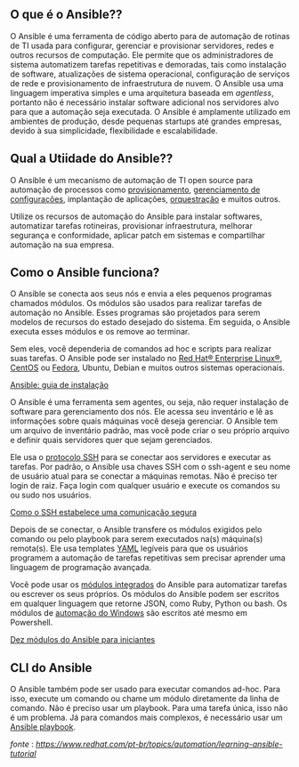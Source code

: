 O que é o Ansible?? 
--------------------------------------------------

O Ansible é uma ferramenta de código aberto para de automação de rotinas de TI usada para configurar, gerenciar e provisionar servidores, redes e outros recursos de computação. Ele permite que os administradores de sistema automatizem tarefas repetitivas e demoradas, tais como instalação de software, atualizações de sistema operacional, configuração de serviços de rede e provisionamento de infraestrutura de nuvem. O Ansible usa uma linguagem imperativa simples e uma arquitetura baseada em _agentless_, portanto não é necessário instalar software adicional nos servidores alvo para que a automação seja executada. O Ansible é amplamente utilizado em ambientes de produção, desde pequenas startups até grandes empresas, devido à sua simplicidade, flexibilidade e escalabilidade.


Qual a Utiidade do Ansible?? 
--------------------------------------------------

O Ansible é um mecanismo de automação de TI open source para automação de processos como [provisionamento](https://www.redhat.com/pt-br/topics/automation/what-is-provisioning), [gerenciamento de configurações](https://www.redhat.com/pt-br/topics/automation/what-is-configuration-management), implantação de aplicações, [orquestração](https://www.redhat.com/pt-br/topics/automation/what-is-orchestration) e muitos outros.

Utilize os recursos de automação do Ansible para instalar softwares, automatizar tarefas rotineiras, provisionar infraestrutura, melhorar segurança e conformidade, aplicar patch em sistemas e compartilhar automação na sua empresa.


Como o Ansible funciona?
------------------------

O Ansible se conecta aos seus nós e envia a eles pequenos programas chamados módulos. Os módulos são usados para realizar tarefas de automação no Ansible. Esses programas são projetados para serem modelos de recursos do estado desejado do sistema. Em seguida, o Ansible executa esses módulos e os remove ao terminar.

Sem eles, você dependeria de comandos ad hoc e scripts para realizar suas tarefas. O Ansible pode ser instalado no [Red Hat® Enterprise Linux®](https://www.redhat.com/pt-br/technologies/linux-platforms/enterprise-linux), [CentOS](https://www.redhat.com/pt-br/topics/linux/what-is-centos) ou [Fedora](https://www.redhat.com/pt-br/topics/linux/fedora-vs-red-hat-enterprise-linux), Ubuntu, Debian e muitos outros sistemas operacionais.

[Ansible: guia de instalação](https://docs.ansible.com/ansible/latest/installation_guide/intro_installation.html)

O Ansible é uma ferramenta sem agentes, ou seja, não requer instalação de software para gerenciamento dos nós. Ele acessa seu inventário e lê as informações sobre quais máquinas você deseja gerenciar. O Ansible tem um arquivo de inventário padrão, mas você pode criar o seu próprio arquivo e definir quais servidores quer que sejam gerenciados. 

Ele usa o [protocolo SSH](https://www.ssh.com/ssh/protocol/) para se conectar aos servidores e executar as tarefas. Por padrão, o Ansible usa chaves SSH com o ssh-agent e seu nome de usuário atual para se conectar a máquinas remotas. Não é preciso ter login de raiz. Faça login com qualquer usuário e execute os comandos su ou sudo nos usuários.

[Como o SSH estabelece uma comunicação segura](https://www.redhat.com/sysadmin/ssh-secure-communication)

Depois de se conectar, o Ansible transfere os módulos exigidos pelo comando ou pelo playbook para serem executados na(s) máquina(s) remota(s). Ele usa templates [YAML](https://www.redhat.com/pt-br/topics/automation/what-is-yaml) legíveis para que os usuários programem a automação de tarefas repetitivas sem precisar aprender uma linguagem de programação avançada.

Você pode usar os [módulos integrados](https://docs.ansible.com/ansible/2.8/modules/modules_by_category.html) do Ansible para automatizar tarefas ou escrever os seus próprios. Os módulos do Ansible podem ser escritos em qualquer linguagem que retorne JSON, como Ruby, Python ou bash. Os módulos de [automação do Windows](https://www.redhat.com/pt-br/technologies/management/ansible/automate-microsoft-windows-with-ansible) são escritos até mesmo em Powershell. 

[Dez módulos do Ansible para iniciantes](https://opensource.com/article/19/9/must-know-ansible-modules)


CLI do Ansible
----------------------------------------

O Ansible também pode ser usado para executar comandos ad-hoc. Para isso, execute um comando ou chame um módulo diretamente da linha de comando. Não é preciso usar um playbook. Para uma tarefa única, isso não é um problema. Já para comandos mais complexos, é necessário usar um [Ansible playbook](https://www.redhat.com/pt-br/topics/automation/what-is-an-ansible-playbook).

_fonte_ : _https://www.redhat.com/pt-br/topics/automation/learning-ansible-tutorial_